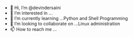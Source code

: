 - 👋 Hi, I’m @devindersaini
- 👀 I’m interested in ...
- 🌱 I’m currently learning ...Python and Shell Programming
- 💞️ I’m looking to collaborate on ...Linux administration 
- 📫 How to reach me ...

<!---
devindersaini/devindersaini is a ✨ special ✨ repository because its `README.md` (this file) appears on your GitHub profile.
You can click the Preview link to take a look at your changes.
--->
